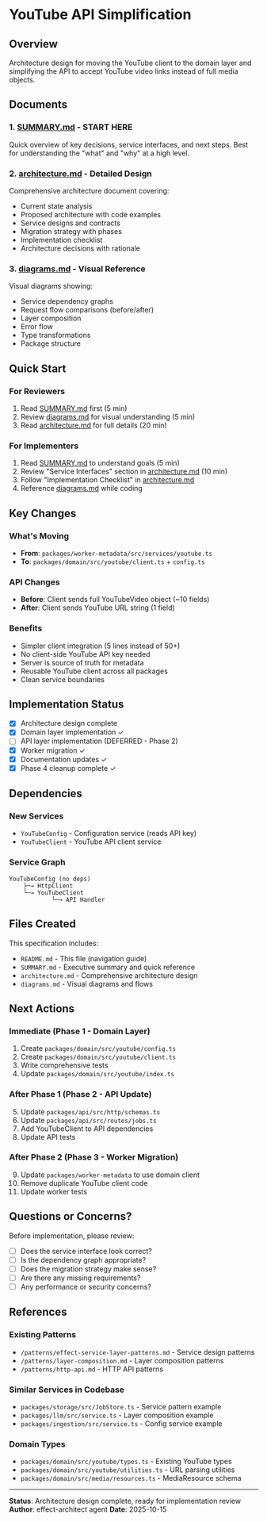 # YouTube API Simplification

## Overview

Architecture design for moving the YouTube client to the domain layer and simplifying the API to accept YouTube video links instead of full media objects.

## Documents

### 1. [SUMMARY.md](./SUMMARY.md) - **START HERE**
Quick overview of key decisions, service interfaces, and next steps. Best for understanding the "what" and "why" at a high level.

### 2. [architecture.md](./architecture.md) - Detailed Design
Comprehensive architecture document covering:
- Current state analysis
- Proposed architecture with code examples
- Service designs and contracts
- Migration strategy with phases
- Implementation checklist
- Architecture decisions with rationale

### 3. [diagrams.md](./diagrams.md) - Visual Reference
Visual diagrams showing:
- Service dependency graphs
- Request flow comparisons (before/after)
- Layer composition
- Error flow
- Type transformations
- Package structure

## Quick Start

### For Reviewers
1. Read [SUMMARY.md](./SUMMARY.md) first (5 min)
2. Review [diagrams.md](./diagrams.md) for visual understanding (5 min)
3. Read [architecture.md](./architecture.md) for full details (20 min)

### For Implementers
1. Read [SUMMARY.md](./SUMMARY.md) to understand goals (5 min)
2. Review "Service Interfaces" section in [architecture.md](./architecture.md) (10 min)
3. Follow "Implementation Checklist" in [architecture.md](./architecture.md)
4. Reference [diagrams.md](./diagrams.md) while coding

## Key Changes

### What's Moving
- **From**: `packages/worker-metadata/src/services/youtube.ts`
- **To**: `packages/domain/src/youtube/client.ts` + `config.ts`

### API Changes
- **Before**: Client sends full YouTubeVideo object (~10 fields)
- **After**: Client sends YouTube URL string (1 field)

### Benefits
- Simpler client integration (5 lines instead of 50+)
- No client-side YouTube API key needed
- Server is source of truth for metadata
- Reusable YouTube client across all packages
- Clean service boundaries

## Implementation Status

- [x] Architecture design complete
- [x] Domain layer implementation ✓
- [ ] API layer implementation (DEFERRED - Phase 2)
- [x] Worker migration ✓
- [x] Documentation updates ✓
- [x] Phase 4 cleanup complete ✓

## Dependencies

### New Services
- `YouTubeConfig` - Configuration service (reads API key)
- `YouTubeClient` - YouTube API client service

### Service Graph
```
YouTubeConfig (no deps)
    ├─→ HttpClient
    └─→ YouTubeClient
            └─→ API Handler
```

## Files Created

This specification includes:
- `README.md` - This file (navigation guide)
- `SUMMARY.md` - Executive summary and quick reference
- `architecture.md` - Comprehensive architecture design
- `diagrams.md` - Visual diagrams and flows

## Next Actions

### Immediate (Phase 1 - Domain Layer)
1. Create `packages/domain/src/youtube/config.ts`
2. Create `packages/domain/src/youtube/client.ts`
3. Write comprehensive tests
4. Update `packages/domain/src/youtube/index.ts`

### After Phase 1 (Phase 2 - API Update)
5. Update `packages/api/src/http/schemas.ts`
6. Update `packages/api/src/routes/jobs.ts`
7. Add YouTubeClient to API dependencies
8. Update API tests

### After Phase 2 (Phase 3 - Worker Migration)
9. Update `packages/worker-metadata` to use domain client
10. Remove duplicate YouTube client code
11. Update worker tests

## Questions or Concerns?

Before implementation, please review:
- [ ] Does the service interface look correct?
- [ ] Is the dependency graph appropriate?
- [ ] Does the migration strategy make sense?
- [ ] Are there any missing requirements?
- [ ] Any performance or security concerns?

## References

### Existing Patterns
- `/patterns/effect-service-layer-patterns.md` - Service design patterns
- `/patterns/layer-composition.md` - Layer composition patterns
- `/patterns/http-api.md` - HTTP API patterns

### Similar Services in Codebase
- `packages/storage/src/JobStore.ts` - Service pattern example
- `packages/llm/src/service.ts` - Layer composition example
- `packages/ingestion/src/service.ts` - Config service example

### Domain Types
- `packages/domain/src/youtube/types.ts` - Existing YouTube types
- `packages/domain/src/youtube/utilities.ts` - URL parsing utilities
- `packages/domain/src/media/resources.ts` - MediaResource schema

---

**Status**: Architecture design complete, ready for implementation review
**Author**: effect-architect agent
**Date**: 2025-10-15
